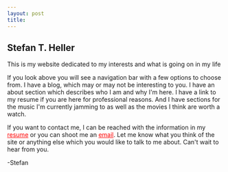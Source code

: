 ```yaml
---
layout: post
title: 
---
```


<h2>Stefan T. Heller</h2>
<p>
This is my website dedicated to my interests and what is going on in my life
</p>
<p>
If you look above you will see a navigation bar with a few options to choose from. I have a blog, which may or may not be interesting to you. I have an about section which describes who I am and why I'm here. I have a link to my resume if you are here for professional reasons. And I have sections for the music I'm currently jamming to as well as the movies I think are worth a watch.
</p>
<p>
If you want to contact me, I can be reached with the information in my <a href="/resume/" style="color:red;">resume</a> or you can shoot me an <a href="mailto:stefan.heller00@gmail.com" style="color:red;">email</a>. Let me know what you think of the site or anything else which you would like to talk to me about. Can't wait to hear from you.
</p>
-Stefan


